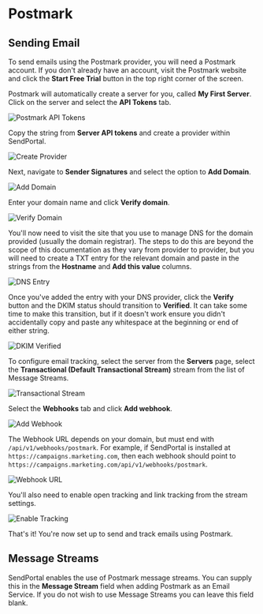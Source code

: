# Postmark

## Sending Email

To send emails using the Postmark provider, you will need a Postmark account. If you don't already have an account, visit the Postmark website and click the **Start Free Trial** button in the top right corner of the screen.

Postmark will automatically create a server for you, called **My First Server**. Click on the server and select the **API Tokens** tab.

![Postmark API Tokens](https://sendportal.io/img/docs/providers/postmark/postmark-1.png)

Copy the string from **Server API tokens** and create a provider within SendPortal.

![Create Provider](https://sendportal.io/img/docs/providers/postmark/postmark-2.png)

Next, navigate to **Sender Signatures** and select the option to **Add Domain**.

![Add Domain](https://sendportal.io/img/docs/providers/postmark/postmark-3.png)

Enter your domain name and click **Verify domain**.

![Verify Domain](https://sendportal.io/img/docs/providers/postmark/postmark-4.png)

You'll now need to visit the site that you use to manage DNS for the domain provided (usually the domain registrar). The steps to do this are beyond the scope of this documentation as they vary from provider to provider, but you will need to create a TXT entry for the relevant domain and paste in the strings from the **Hostname** and **Add this value** columns.

![DNS Entry](https://sendportal.io/img/docs/providers/postmark/postmark-5.png)

Once you've added the entry with your DNS provider, click the **Verify** button and the DKIM status should transition to **Verified**. It can take some time to make this transition, but if it doesn't work ensure you didn't accidentally copy and paste any whitespace at the beginning or end of either string.

![DKIM Verified](https://sendportal.io/img/docs/providers/postmark/postmark-6.png)

To configure email tracking, select the server from the **Servers** page, select the **Transactional (Default Transactional Stream)** stream from the list of Message Streams.

![Transactional Stream](https://sendportal.io/img/docs/providers/postmark/postmark-7.png)

Select the **Webhooks** tab and click **Add webhook**.

![Add Webhook](https://sendportal.io/img/docs/providers/postmark/postmark-8.png)

The Webhook URL depends on your domain, but must end with `/api/v1/webhooks/postmark`. For example, if SendPortal is installed at `https://campaigns.marketing.com`, then each webhook should point to `https://campaigns.marketing.com/api/v1/webhooks/postmark`.

![Webhook URL](https://sendportal.io/img/docs/providers/postmark/postmark-9.png)

You'll also need to enable open tracking and link tracking from the stream settings.

![Enable Tracking](https://sendportal.io/img/docs/providers/postmark/postmark-10.png)

That's it! You're now set up to send and track emails using Postmark.

## Message Streams

SendPortal enables the use of Postmark message streams. You can supply this in the **Message Stream** field when adding Postmark as an Email Service. If you do not wish to use Message Streams you can leave this field blank.